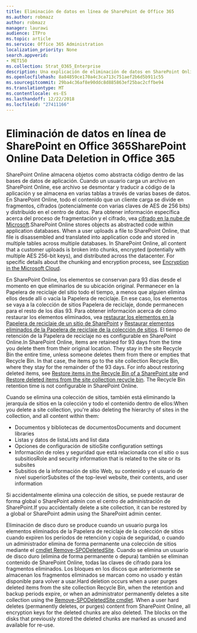 ```yaml
---
title: Eliminación de datos en línea de SharePoint de Office 365
ms.author: robmazz
author: robmazz
manager: laurawi
audience: ITPro
ms.topic: article
ms.service: Office 365 Administration
localization_priority: None
search.appverid:
- MET150
ms.collection: Strat_O365_Enterprise
description: Una explicación de eliminación de datos en SharePoint Online.
ms.openlocfilehash: 8a84859ce170a4c3ca713c751aef2b6d5b911c55
ms.sourcegitcommit: 29ba4c36af8e90ddc8d885863ef25bac2cffbe94
ms.translationtype: MT
ms.contentlocale: es-ES
ms.lasthandoff: 12/22/2018
ms.locfileid: "27411166"
---
```

# <a name="sharepoint-online-data-deletion-in-office-365"></a><span data-ttu-id="907a3-103">Eliminación de datos en línea de SharePoint en Office 365</span><span class="sxs-lookup"><span data-stu-id="907a3-103">SharePoint Online Data Deletion in Office 365</span></span>

<span data-ttu-id="907a3-p101">SharePoint Online almacena objetos como abstracta código dentro de las bases de datos de aplicación. Cuando un usuario carga un archivo en SharePoint Online, ese archivo se desmontar y traducir a código de la aplicación y se almacena en varias tablas a través de varias bases de datos. En SharePoint Online, todo el contenido que un cliente carga se divide en fragmentos, cifrados (potencialmente con varias claves de AES de 256 bits) y distribuido en el centro de datos. Para obtener información específica acerca del proceso de fragmentación y el cifrado, vea [cifrado en la nube de Microsoft](office-365-encryption-in-the-microsoft-cloud-overview.md).</span><span class="sxs-lookup"><span data-stu-id="907a3-p101">SharePoint Online stores objects as abstracted code within application databases. When a user uploads a file to SharePoint Online, that file is disassembled and translated into application code and stored in multiple tables across multiple databases. In SharePoint Online, all content that a customer uploads is broken into chunks, encrypted (potentially with multiple AES 256-bit keys), and distributed across the datacenter. For specific details about the chunking and encryption process, see [Encryption in the Microsoft Cloud](office-365-encryption-in-the-microsoft-cloud-overview.md).</span></span> 

<span data-ttu-id="907a3-p102">En SharePoint Online, los elementos se conservan para 93 días desde el momento en que eliminarlos de su ubicación original. Permanecer en la Papelera de reciclaje del sitio todo el tiempo, a menos que alguien elimina ellos desde allí o vacía la Papelera de reciclaje. En ese caso, los elementos se vaya a la colección de sitios Papelera de reciclaje, donde permanecen para el resto de los días 93. Para obtener información acerca de cómo restaurar los elementos eliminados, vea [restaurar los elementos en la Papelera de reciclaje de un sitio de SharePoint](https://support.office.com/en-us/article/6df466b6-55f2-4898-8d6e-c0dff851a0be#ID0EAADAAA=Online
) y [Restaurar elementos eliminados de la Papelera de reciclaje de la colección de sitios](https://support.office.com/article/5fa924ee-16d7-487b-9a0a-021b9062d14b). El tiempo de retención de la Papelera de reciclaje no es configurable en SharePoint Online.</span><span class="sxs-lookup"><span data-stu-id="907a3-p102">In SharePoint Online, items are retained for 93 days from the time you delete them from their original location. They stay in the site Recycle Bin the entire time, unless someone deletes them from there or empties that Recycle Bin. In that case, the items go to the site collection Recycle Bin, where they stay for the remainder of the 93 days. For info about restoring deleted items, see [Restore items in the Recycle Bin of a SharePoint site](https://support.office.com/en-us/article/6df466b6-55f2-4898-8d6e-c0dff851a0be#ID0EAADAAA=Online
) and [Restore deleted items from the site collection recycle bin](https://support.office.com/article/5fa924ee-16d7-487b-9a0a-021b9062d14b). The Recycle Bin retention time is not configurable in SharePoint Online.</span></span>

<span data-ttu-id="907a3-113">Cuando se elimina una colección de sitios, también está eliminando la jerarquía de sitios en la colección y todo el contenido dentro de ellos:</span><span class="sxs-lookup"><span data-stu-id="907a3-113">When you delete a site collection, you're also deleting the hierarchy of sites in the collection, and all content within them:</span></span>
- <span data-ttu-id="907a3-114">Documentos y bibliotecas de documentos</span><span class="sxs-lookup"><span data-stu-id="907a3-114">Documents and document libraries</span></span>
- <span data-ttu-id="907a3-115">Listas y datos de lista</span><span class="sxs-lookup"><span data-stu-id="907a3-115">Lists and list data</span></span>
- <span data-ttu-id="907a3-116">Opciones de configuración de sitio</span><span class="sxs-lookup"><span data-stu-id="907a3-116">Site configuration settings</span></span>
- <span data-ttu-id="907a3-117">Información de roles y seguridad que está relacionada con el sitio o sus subsitios</span><span class="sxs-lookup"><span data-stu-id="907a3-117">Role and security information that is related to the site or its subsites</span></span>
- <span data-ttu-id="907a3-118">Subsitios de la información de sitio Web, su contenido y el usuario de nivel superior</span><span class="sxs-lookup"><span data-stu-id="907a3-118">Subsites of the top-level website, their contents, and user information</span></span>

<span data-ttu-id="907a3-119">Si accidentalmente elimina una colección de sitios, se puede restaurar de forma global o SharePoint admin con el centro de administración de SharePoint.</span><span class="sxs-lookup"><span data-stu-id="907a3-119">If you accidentally delete a site collection, it can be restored by a global or SharePoint admin using the SharePoint admin center.</span></span> 

<span data-ttu-id="907a3-p103">Eliminación de disco duro se produce cuando un usuario purga los elementos eliminados de la Papelera de reciclaje de la colección de sitios cuando expiren los períodos de retención y copia de seguridad, o cuando un administrador elimina de forma permanente una colección de sitios mediante el [cmdlet Remove-SPODeletedSite](/powershell/module/sharepoint-online/Remove-SPODeletedSite?view=sharepoint-ps). Cuando se elimina un usuario de disco duro (elimina de forma permanente o depura) también se eliminan contenido de SharePoint Online, todas las claves de cifrado para los fragmentos eliminados. Los bloques en los discos que anteriormente se almacenan los fragmentos eliminados se marcan como no usado y están disponible para volver a usar.</span><span class="sxs-lookup"><span data-stu-id="907a3-p103">Hard deletion occurs when a user purges deleted items from the site collection Recycle Bin, when the retention and backup periods expire, or when an administrator permanently deletes a site collection using the [Remove-SPODeletedSite cmdlet](/powershell/module/sharepoint-online/Remove-SPODeletedSite?view=sharepoint-ps). When a user hard deletes (permanently deletes, or purges) content from SharePoint Online, all encryption keys for the deleted chunks are also deleted. The blocks on the disks that previously stored the deleted chunks are marked as unused and available for re-use.</span></span>
